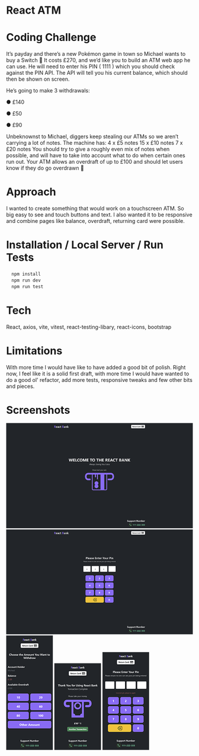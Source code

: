 # React ATM 

# Coding Challenge
It’s payday and there’s a new Pokémon game in town so Michael wants to buy a Switch 🎉 It costs £270, and we’d like you to build an ATM web app he can use. He will need to enter his PIN ( 1111 ) which you should check against the PIN API. The API will tell you his current balance, which should then be shown on screen.

He’s going to make 3 withdrawals:

● £140

● £50

● £90

Unbeknownst to Michael, diggers keep stealing our ATMs so we aren’t carrying a lot of notes. The machine has: 4 x £5 notes 15 x £10 notes 7 x £20 notes You should try to give a roughly even mix of notes when possible, and will have to take into account what to do when certain ones run out. Your ATM allows an overdraft of up to £100 and should let users know if they do go overdrawn 😬

# Approach
I wanted to create something that would work on a touchscreen ATM. So big easy to see and touch buttons and text. I also wanted it to be responsive and combine pages like balance, overdraft, returning card were possible.

# Installation / Local Server / Run Tests
```bash
  npm install
  npm run dev
  npm run test
```

# Tech
React, axios, vite, vitest, react-testing-libary, react-icons, bootstrap

# Limitations
With more time I would have like to have added a good bit of polish. Right now, I feel like it is a solid first draft, with more time I would have wanted to do a good ol' refactor, add more tests, responsive tweaks and few other bits and pieces.

# Screenshots
![screenshot 1](https://github.com/stevenmcstravog/react-atm/blob/main/screenshot-1.png)
![screenshot 2](https://github.com/stevenmcstravog/react-atm/blob/main/screenshot-2.png)
![screenshot 3](https://github.com/stevenmcstravog/react-atm/blob/main/screenshot-3.png)
![screenshot 4](https://github.com/stevenmcstravog/react-atm/blob/main/screenshot-4.png)
![screenshot 5](https://github.com/stevenmcstravog/react-atm/blob/main/screenshot-5.png)

